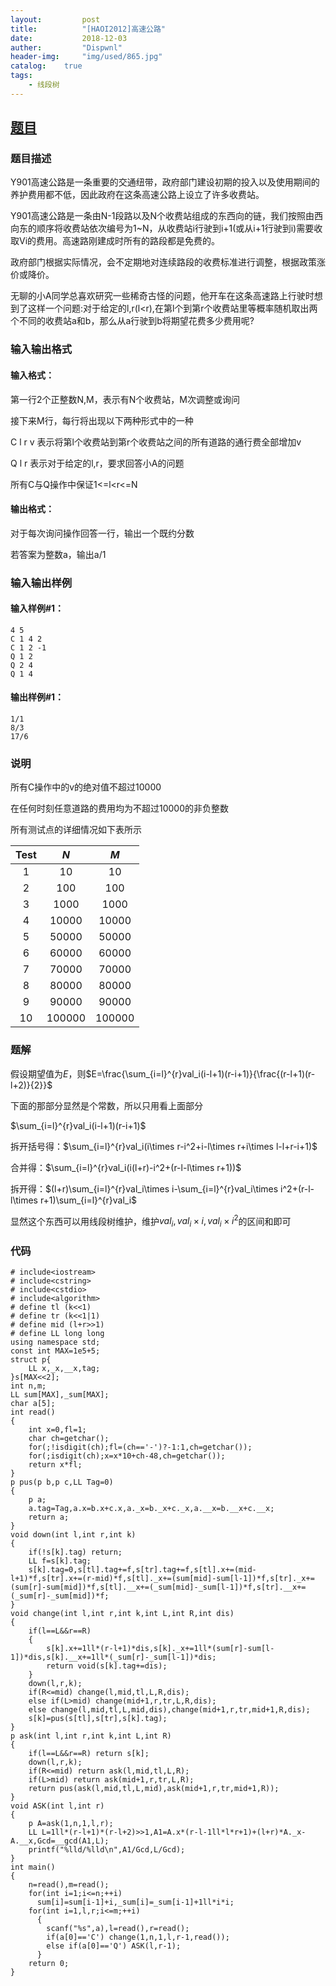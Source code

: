```yaml
---
layout:         post
title:          "[HAOI2012]高速公路"
date:           2018-12-03
auther:         "Dispwnl"
header-img:     "img/used/865.jpg"
catalog:    true
tags:
    - 线段树
---
```

## [题目](https://www.luogu.org/problemnew/show/P2221)
### 题目描述
Y901高速公路是一条重要的交通纽带，政府部门建设初期的投入以及使用期间的养护费用都不低，因此政府在这条高速公路上设立了许多收费站。

Y901高速公路是一条由N-1段路以及N个收费站组成的东西向的链，我们按照由西向东的顺序将收费站依次编号为1~N，从收费站i行驶到i+1(或从i+1行驶到i)需要收取Vi的费用。高速路刚建成时所有的路段都是免费的。

政府部门根据实际情况，会不定期地对连续路段的收费标准进行调整，根据政策涨价或降价。

无聊的小A同学总喜欢研究一些稀奇古怪的问题，他开车在这条高速路上行驶时想到了这样一个问题:对于给定的l,r(l<r),在第l个到第r个收费站里等概率随机取出两个不同的收费站a和b，那么从a行驶到b将期望花费多少费用呢?

### 输入输出格式
#### 输入格式：
第一行2个正整数N,M，表示有N个收费站，M次调整或询问

接下来M行，每行将出现以下两种形式中的一种

C l r v 表示将第l个收费站到第r个收费站之间的所有道路的通行费全部增加v

Q l r 表示对于给定的l,r，要求回答小A的问题

所有C与Q操作中保证1<=l<r<=N

#### 输出格式：
对于每次询问操作回答一行，输出一个既约分数

若答案为整数a，输出a/1

### 输入输出样例
#### 输入样例#1： 
```
4 5
C 1 4 2
C 1 2 -1
Q 1 2
Q 2 4
Q 1 4
```
#### 输出样例#1： 
```
1/1
8/3
17/6
```
### 说明
所有C操作中的v的绝对值不超过10000

在任何时刻任意道路的费用均为不超过10000的非负整数

所有测试点的详细情况如下表所示

|Test| $N$ | $M$ |
| :-----------: | :-----------: | :-----------: |
|$1$  |  $10$  |  $10$|
|$2$  |  $100$  |  $100$|
|$3$  |  $1000$  |  $1000$|
|$4$  |  $10000$  |  $10000$|
|$5$  |  $50000$  |  $50000$|
|$6$  |  $60000$  |  $60000$|
|$7$  |  $70000$  |  $70000$|
|$8$  |  $80000$  |  $80000$|
|$9$  |  $90000$  |  $90000$|
|$10$ |  $100000$ |  $100000$|

### 题解
假设期望值为$E$，则$E=\frac{\sum_{i=l}^{r}val_i(i-l+1)(r-i+1)}{\frac{(r-l+1)(r-l+2)}{2}}$

下面的那部分显然是个常数，所以只用看上面部分

$\sum_{i=l}^{r}val_i(i-l+1)(r-i+1)$

拆开括号得：$\sum_{i=l}^{r}val_i(i\times r-i^2+i-l\times r+i\times l-l+r-i+1)$

合并得：$\sum_{i=l}^{r}val_i(i(l+r)-i^2+(r-l-l\times r+1))$

拆开得：$(l+r)\sum_{i=l}^{r}val_i\times i-\sum_{i=l}^{r}val_i\times i^2+(r-l-l\times r+1)\sum_{i=l}^{r}val_i$

显然这个东西可以用线段树维护，维护$val_i,val_i\times i,val_i\times i^2$的区间和即可

### 代码
```
# include<iostream>
# include<cstring>
# include<cstdio>
# include<algorithm>
# define tl (k<<1)
# define tr (k<<1|1)
# define mid (l+r>>1)
# define LL long long
using namespace std;
const int MAX=1e5+5;
struct p{
	LL x,_x,__x,tag;
}s[MAX<<2];
int n,m;
LL sum[MAX],_sum[MAX];
char a[5];
int read()
{
	int x=0,fl=1;
	char ch=getchar();
	for(;!isdigit(ch);fl=(ch=='-')?-1:1,ch=getchar());
	for(;isdigit(ch);x=x*10+ch-48,ch=getchar());
	return x*fl;
}
p pus(p b,p c,LL Tag=0)
{
	p a;
	a.tag=Tag,a.x=b.x+c.x,a._x=b._x+c._x,a.__x=b.__x+c.__x;
	return a;
}
void down(int l,int r,int k)
{
	if(!s[k].tag) return;
	LL f=s[k].tag;
	s[k].tag=0,s[tl].tag+=f,s[tr].tag+=f,s[tl].x+=(mid-l+1)*f,s[tr].x+=(r-mid)*f,s[tl]._x+=(sum[mid]-sum[l-1])*f,s[tr]._x+=(sum[r]-sum[mid])*f,s[tl].__x+=(_sum[mid]-_sum[l-1])*f,s[tr].__x+=(_sum[r]-_sum[mid])*f;
}
void change(int l,int r,int k,int L,int R,int dis)
{
	if(l==L&&r==R)
	{
		s[k].x+=1ll*(r-l+1)*dis,s[k]._x+=1ll*(sum[r]-sum[l-1])*dis,s[k].__x+=1ll*(_sum[r]-_sum[l-1])*dis;
		return void(s[k].tag+=dis);
	}
	down(l,r,k);
	if(R<=mid) change(l,mid,tl,L,R,dis);
	else if(L>mid) change(mid+1,r,tr,L,R,dis);
	else change(l,mid,tl,L,mid,dis),change(mid+1,r,tr,mid+1,R,dis);
	s[k]=pus(s[tl],s[tr],s[k].tag);
}
p ask(int l,int r,int k,int L,int R)
{
	if(l==L&&r==R) return s[k];
	down(l,r,k);
	if(R<=mid) return ask(l,mid,tl,L,R);
	if(L>mid) return ask(mid+1,r,tr,L,R);
	return pus(ask(l,mid,tl,L,mid),ask(mid+1,r,tr,mid+1,R));
}
void ASK(int l,int r)
{
	p A=ask(1,n,1,l,r);
	LL L=1ll*(r-l+1)*(r-l+2)>>1,A1=A.x*(r-l-1ll*l*r+1)+(l+r)*A._x-A.__x,Gcd=__gcd(A1,L);
	printf("%lld/%lld\n",A1/Gcd,L/Gcd);
}
int main()
{
	n=read(),m=read();
	for(int i=1;i<=n;++i)
	  sum[i]=sum[i-1]+i,_sum[i]=_sum[i-1]+1ll*i*i;
	for(int i=1,l,r;i<=m;++i)
	  {
	  	scanf("%s",a),l=read(),r=read();
	  	if(a[0]=='C') change(1,n,1,l,r-1,read());
	  	else if(a[0]=='Q') ASK(l,r-1);
	  }
	return 0;
}
```
